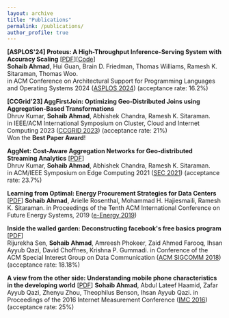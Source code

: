 ```yaml
---
layout: archive
title: "Publications"
permalink: /publications/
author_profile: true
---
```


**\[ASPLOS'24\] Proteus: A High-Throughput Inference-Serving System with Accuracy Scaling** [[PDF](http://guanh01.github.io/files/2024proteus.pdf)][[Code](https://github.com/UMass-LIDS/Proteus)]
<br> **Sohaib Ahmad**, Hui Guan, Brain D. Friedman, Thomas Williams, Ramesh K. Sitaraman, Thomas Woo.
<br> in ACM Conference on Architectural Support for Programming Languages and Operating Systems 2024 ([ASPLOS 2024](https://www.asplos-conference.org/asplos2024/)) (acceptance rate: 16.2%)


**\[CCGrid'23\] AggFirstJoin: Optimizing Geo-Distributed Joins using Aggregation-Based Transformations**
<br> Dhruv Kumar, **Sohaib Ahmad**, Abhishek Chandra, Ramesh K. Sitaraman.
<br> in IEEE/ACM International Symposium on Cluster, Cloud and Internet Computing 2023 ([CCGRID 2023](https://ccgrid2023.iisc.ac.in/)) (acceptance rate: 21%)
<br> Won the **Best Paper Award**!


**AggNet: Cost-Aware Aggregation Networks for Geo-distributed Streaming Analytics** \[[PDF](https://groups.cs.umass.edu/ramesh/wp-content/uploads/sites/3/2021/06/sec21-final80.pdf)]
<br> Dhruv Kumar, **Sohaib Ahmad**, Abhishek Chandra, Ramesh K. Sitaraman.
<br> in ACM/IEEE Symposium on Edge Computing 2021 ([SEC 2021](http://acm-ieee-sec.org/2021/)) (acceptance rate: 23.7%)


**Learning from Optimal: Energy Procurement Strategies for Data Centers** \[[PDF](https://groups.cs.umass.edu/ramesh/wp-content/uploads/sites/3/2019/12/Learning-from-Optimal-Energy-Procurement-Strategies-for-Data-Centers.pdf)]
**Sohaib Ahmad**, Arielle Rosenthal, Mohammad H. Hajiesmaili, Ramesh K. Sitaraman.
in Proceedings of the Tenth ACM International Conference on Future Energy Systems, 2019 ([e-Energy 2019](https://energy.acm.org/conferences/eenergy/2019/))


**Inside the walled garden: Deconstructing facebook's free basics program** \[[PDF](https://pubs.cs.uct.ac.za/id/eprint/1255/1/sigcomm-ccr-paper115.pdf)]
<br> Rijurekha Sen, **Sohaib Ahmad**, Amreesh Phokeer, Zaid Ahmed Farooq, Ihsan Ayyub Qazi, David Choffnes, Krishna P. Gummadi.
in Conference of the ACM Special Interest Group on Data Communication ([ACM SIGCOMM 2018](https://conferences.sigcomm.org/sigcomm/2018/)) (acceptance rate: 18.18%)   


**A view from the other side: Understanding mobile phone characteristics in the developing world** \[[PDF](http://static.cs.brown.edu/people/tab/papers/IMC16.pdf)]
**Sohaib Ahmad**, Abdul Lateef Haamid, Zafar Ayyub Qazi, Zhenyu Zhou, Theophilus Benson, Ihsan Ayyub Qazi.
in Proceedings of the 2016 Internet Measurement Conference ([IMC 2016](http://conferences2.sigcomm.org/imc/2016/)) (acceptance rate: 25%)

